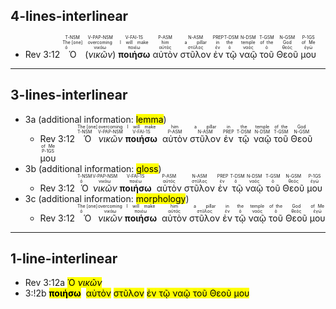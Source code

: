 ## 4-lines-interlinear
- Rev 3:12 <RUBY><ruby><ruby>Ὁ<rt>ὁ</rt></ruby><rt>The [one]</rt></ruby><rt>T-NSM</rt></RUBY> (<RUBY><ruby><ruby><em>νικῶν</em><rt>νικάω</rt></ruby><rt>overcoming</rt></ruby><rt>V-PAP-NSM</rt></RUBY>) <RUBY><ruby><ruby><strong>ποιήσω</strong><rt>ποιέω</rt></ruby><rt>I will make</rt></ruby><rt>V-FAI-1S</rt></RUBY>  <RUBY><ruby><ruby>αὐτὸν<rt>αὐτός</rt></ruby><rt>him</rt></ruby><rt>P-ASM</rt></RUBY> <RUBY><ruby><ruby>στῦλον<rt>στῦλος</rt></ruby><rt>a pillar</rt></ruby><rt>N-ASM</rt></RUBY> <RUBY><ruby><ruby>ἐν<rt>ἐν</rt></ruby><rt>in</rt></ruby><rt>PREP</rt></RUBY> <RUBY><ruby><ruby>τῷ<rt>ὁ</rt></ruby><rt>the</rt></ruby><rt>T-DSM</rt></RUBY> <RUBY><ruby><ruby>ναῷ<rt>ναός</rt></ruby><rt>temple</rt></ruby><rt>N-DSM</rt></RUBY> <RUBY><ruby><ruby>τοῦ<rt>ὁ</rt></ruby><rt>of the</rt></ruby><rt>T-GSM</rt></RUBY> <RUBY><ruby><ruby>Θεοῦ<rt>θεός</rt></ruby><rt>God</rt></ruby><rt>N-GSM</rt></RUBY> <RUBY><ruby><ruby>μου<rt>ἐγώ</rt></ruby><rt>of Me</rt></ruby><rt>P-1GS</rt></RUBY>

---
## 3-lines-interlinear

- 3a (additional information: <mark class='red'>lemma</mark>)
	- Rev 3:12 <span title="ὁ"><RUBY><ruby><ruby>Ὁ<rt>T-NSM</rt></ruby><rt>The [one]</rt></ruby></span> <span title="νικάω"><RUBY><ruby><ruby><em>νικῶν</em><rt>V-PAP-NSM</rt></ruby><rt>overcoming</rt></ruby></span> <span title="ποιέω"><RUBY><ruby><ruby><strong>ποιήσω</strong><rt>V-FAI-1S</rt></ruby><rt>I will make</rt></ruby></span>  <span title="αὐτός"><RUBY><ruby><ruby>αὐτὸν<rt>P-ASM</rt></ruby><rt>him</rt></ruby></span> <span title="στῦλος"><RUBY><ruby><ruby>στῦλον<rt>N-ASM</rt></ruby><rt>a pillar</rt></ruby></span> <span title="ἐν"><RUBY><ruby><ruby>ἐν<rt>PREP</rt></ruby><rt>in</rt></ruby></span> <span title="ὁ"><RUBY><ruby><ruby>τῷ<rt>T-DSM</rt></ruby><rt>the</rt></ruby></span> <span title="ναός"><RUBY><ruby><ruby>ναῷ<rt>N-DSM</rt></ruby><rt>temple</rt></ruby></span> <span title="ὁ"><RUBY><ruby><ruby>τοῦ<rt>T-GSM</rt></ruby><rt>of the</rt></ruby></span> <span title="θεός"><RUBY><ruby><ruby>Θεοῦ<rt>N-GSM</rt></ruby><rt>God</rt></ruby></span> <span title="ἐγώ"><RUBY><ruby><ruby>μου<rt>P-1GS</rt></ruby><rt>of Me</rt></ruby></span>
- 3b (additional information: <mark class='red'>gloss</mark>)
	- Rev 3:12 <span title="The [one]"><RUBY><ruby><ruby>Ὁ<rt>ὁ</rt></ruby><rt>T-NSM</rt></ruby></span> <span title="overcoming"><RUBY><ruby><ruby><em>νικῶν</em><rt>νικάω</rt></ruby><rt>V-PAP-NSM</rt></ruby></span> <span title="I will make"><RUBY><ruby><ruby><strong>ποιήσω</strong><rt>ποιέω</rt></ruby><rt>V-FAI-1S</rt></ruby></span>  <span title="him"><RUBY><ruby><ruby>αὐτὸν<rt>αὐτός</rt></ruby><rt>P-ASM</rt></ruby></span> <span title="a pillar"><RUBY><ruby><ruby>στῦλον<rt>στῦλος</rt></ruby><rt>N-ASM</rt></ruby></span> <span title="in"><RUBY><ruby><ruby>ἐν<rt>ἐν</rt></ruby><rt>PREP</rt></ruby></span> <span title="the"><RUBY><ruby><ruby>τῷ<rt>ὁ</rt></ruby><rt>T-DSM</rt></ruby></span> <span title="temple"><RUBY><ruby><ruby>ναῷ<rt>ναός</rt></ruby><rt>N-DSM</rt></ruby></span> <span title="of the"><RUBY><ruby><ruby>τοῦ<rt>ὁ</rt></ruby><rt>T-GSM</rt></ruby></span> <span title="God"><RUBY><ruby><ruby>Θεοῦ<rt>θεός</rt></ruby><rt>N-GSM</rt></ruby></span> <span title="of Me"><RUBY><ruby><ruby>μου<rt>ἐγώ</rt></ruby><rt>P-1GS</rt></ruby></span>
- 3c (additional information: <mark class='red'>morphology</mark>)
	- Rev 3:12 <span title="T-NSM" href="#"><RUBY><ruby><ruby>Ὁ<rt>ὁ</rt></ruby><rt>The [one]</rt></ruby></span> <span title="V-PAP-NSM" href="#"><RUBY><ruby><ruby><em>νικῶν</em><rt>νικάω</rt></ruby><rt>overcoming</rt></ruby></span> <span title="V-FAI-1S" href="#"><RUBY><ruby><ruby><strong>ποιήσω</strong><rt>ποιέω</rt></ruby><rt>I will make</rt></ruby></span>  <span title="P-ASM" href="#"><RUBY><ruby><ruby>αὐτὸν<rt>αὐτός</rt></ruby><rt>him</rt></ruby></span> <span title="N-ASM" href="#"><RUBY><ruby><ruby>στῦλον<rt>στῦλος</rt></ruby><rt>a pillar</rt></ruby></span> <span title="PREP" href="#"><RUBY><ruby><ruby>ἐν<rt>ἐν</rt></ruby><rt>in</rt></ruby></span> <span title="T-DSM" href="#"><RUBY><ruby><ruby>τῷ<rt>ὁ</rt></ruby><rt>the</rt></ruby></span> <span title="N-DSM" href="#"><RUBY><ruby><ruby>ναῷ<rt>ναός</rt></ruby><rt>temple</rt></ruby></span> <span title="T-GSM" href="#"><RUBY><ruby><ruby>τοῦ<rt>ὁ</rt></ruby><rt>of the</rt></ruby></span> <span title="N-GSM" href="#"><RUBY><ruby><ruby>Θεοῦ<rt>θεός</rt></ruby><rt>God</rt></ruby></span> <span title="P-1GS" href="#"><RUBY><ruby><ruby>μου<rt>ἐγώ</rt></ruby><rt>of Me</rt></ruby></span>

---
## 1-line-interlinear
- Rev 3:12a <mark class='S'><span title="ὁ&#10;T-NSM&#10;The [one]">Ὁ</span> <span title="νικάω&#10;V-PAP-NSM&#10;overcoming"><em>νικῶν</em></span></mark> 
- 3:!2b <mark class='P'><span title="ποιέω&#10;V-FAI-1S&#10;I will make"><strong>ποιήσω</strong></span></mark>  <mark class='C'><span title="αὐτός&#10;P-ASM&#10;him">αὐτὸν</span></mark> <mark class='C'><span title="στῦλος&#10;N-ASM&#10;a pillar">στῦλον</span></mark> <mark class="A"><span title="ἐν&#10;PREP&#10;in">ἐν</span> <span title="ὁ&#10;T-DSM&#10;the">τῷ</span> <span title="ναός&#10;N-DSM&#10;temple">ναῷ</span> <span title="ὁ&#10;T-GSM&#10;of the">τοῦ</span> <span title="θεός&#10;N-GSM&#10;God">Θεοῦ</span> <span title="ἐγώ&#10;P-1GS&#10;of Me">μου</span></mark>